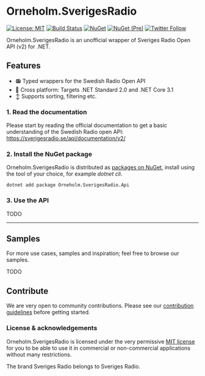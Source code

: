 # Orneholm.SverigesRadio

[![License: MIT](https://img.shields.io/badge/License-MIT-orange.svg)](https://opensource.org/licenses/MIT)
[![Build Status](https://dev.azure.com/orneholm/Orneholm.SverigesRadio/_apis/build/status/Orneholm.SverigesRadio?branchName=master)](https://dev.azure.com/orneholm/Orneholm.SverigesRadio/_build/latest?definitionId=3&branchName=master)
[![NuGet](https://img.shields.io/nuget/v/Orneholm.SverigesRadio.Api.svg)](https://www.nuget.org/packages/Orneholm.SverigesRadio.Api/)
[![NuGet (Pre)](https://img.shields.io/nuget/vpre/Orneholm.SverigesRadio.Api.svg)](https://www.nuget.org/packages/Orneholm.SverigesRadio.Api/)
[![Twitter Follow](https://img.shields.io/badge/Twitter-@PeterOrneholm-blue.svg?logo=twitter)](https://twitter.com/PeterOrneholm)

Orneholm.SverigesRadio is an unofficial wrapper of Sveriges Radio Open API (v2) for .NET.

## Features

- :radio: Typed wrappers for the Swedish Radio Open API
- :penguin: Cross platform: Targets .NET Standard 2.0 and .NET Core 3.1
- :arrow_up_down: Supports sorting, filtering etc.

### 1. Read the documentation

Please start by reading the official documentation to get a basic understanding of the Swedish Radio open API:
https://sverigesradio.se/api/documentation/v2/

### 2. Install the NuGet package

Orneholm.SverigesRadio is distributed as [packages on NuGet](https://www.nuget.org/profiles/PeterOrneholm), install using the tool of your choice, for example _dotnet cli_.

```console
dotnet add package Orneholm.SverigesRadio.Api
```

### 3. Use the API

TODO

---

## Samples

For more use cases, samples and inspiration; feel free to browse our samples.

TODO

## Contribute

We are very open to community contributions.
Please see our [contribution guidelines](CONTRIBUTING.md) before getting started.

### License & acknowledgements

Orneholm.SverigesRadio is licensed under the very permissive [MIT license](https://opensource.org/licenses/MIT) for you to be able to use it in commercial or non-commercial applications without many restrictions.

The brand Sveriges Radio belongs to Sveriges Radio.
